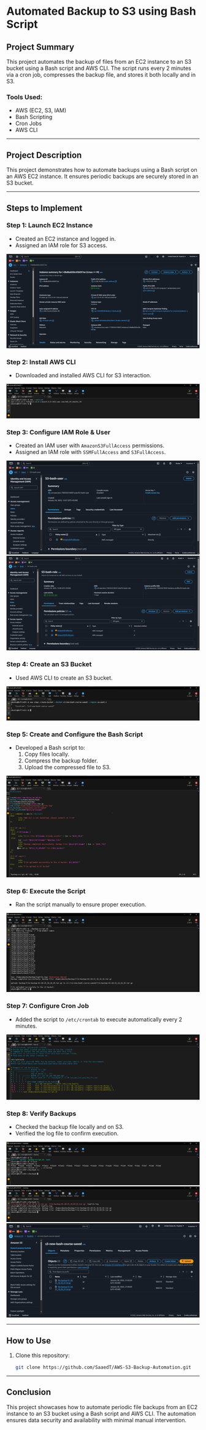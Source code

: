 # Automated Backup to S3 using Bash Script

## Project Summary

This project automates the backup of files from an EC2 instance to an S3 bucket using a Bash script and AWS CLI. The script runs every 2 minutes via a cron job, compresses the backup file, and stores it both locally and in S3.

### Tools Used:
- AWS (EC2, S3, IAM)
- Bash Scripting
- Cron Jobs
- AWS CLI

---

## Project Description

This project demonstrates how to automate backups using a Bash script on an AWS EC2 instance. It ensures periodic backups are securely stored in an S3 bucket.

---

## Steps to Implement

### Step 1: Launch EC2 Instance
- Created an EC2 instance and logged in.
- Assigned an IAM role for S3 access.

![Create EC2 Instance](screenshots/1-create-ec2-instance.png)

### Step 2: Install AWS CLI
- Downloaded and installed AWS CLI for S3 interaction.

![AWS CLI Installation](screenshots/2-aws-cli-installation.png)

### Step 3: Configure IAM Role & User
- Created an IAM user with `AmazonS3FullAccess` permissions.
- Assigned an IAM role with `SSMFullAccess` and `S3FullAccess`.

![IAM User Configuration](screenshots/3-iam-user.png)
![IAM Role for S3](screenshots/3-iam-role-s3.png)

### Step 4: Create an S3 Bucket
- Used AWS CLI to create an S3 bucket.

![S3 Bucket Creation](screenshots/5.png)

### Step 5: Create and Configure the Bash Script
- Developed a Bash script to:
  1. Copy files locally.
  2. Compress the backup folder.
  3. Upload the compressed file to S3.

![Bash Script](screenshots/4-bash-script.png)

### Step 6: Execute the Script
- Ran the script manually to ensure proper execution.

![Script Execution](screenshots/5-script-execution.png)

### Step 7: Configure Cron Job
- Added the script to `/etc/crontab` to execute automatically every 2 minutes.

![Cron Job Configuration](screenshots/6-crontab.png)

### Step 8: Verify Backups
- Checked the backup file locally and on S3.
- Verified the log file to confirm execution.

![Home Directory Contents](screenshots/8-home-directory.png)
![Backup File Contents After Execution](screenshots/9-backup-file-&-logfile.png)
![S3 Backup Verification](screenshots/7-s3-backup.png)

---

## How to Use

1. Clone this repository:
   ```bash
   git clone https://github.com/SaaedT/AWS-S3-Backup-Automation.git
   ```
---

## Conclusion

This project showcases how to automate periodic file backups from an EC2 instance to an S3 bucket using a Bash script and AWS CLI. The automation ensures data security and availability with minimal manual intervention.

